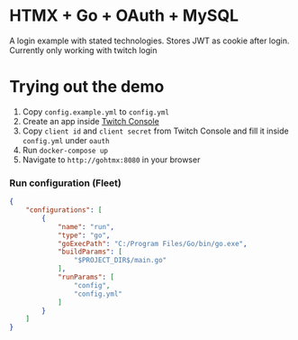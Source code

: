 # HTMX + Go + OAuth + MySQL

A login example with stated technologies. Stores JWT as cookie after login. Currently only working with twitch login

# Trying out the demo

1. Copy `config.example.yml` to `config.yml`
2. Create an app inside [Twitch Console](https://dev.twitch.tv/console)
3. Copy `client id` and `client secret` from Twitch Console and fill it inside `config.yml` under `oauth`
4. Run `docker-compose up`
5. Navigate to `http://gohtmx:8080` in your browser

### Run configuration (Fleet)

```json
{
    "configurations": [
        {
            "name": "run",
            "type": "go",
            "goExecPath": "C:/Program Files/Go/bin/go.exe",
            "buildParams": [
                "$PROJECT_DIR$/main.go"
            ],
            "runParams": [
                "config",
                "config.yml"
            ]
        }
    ]
}
```